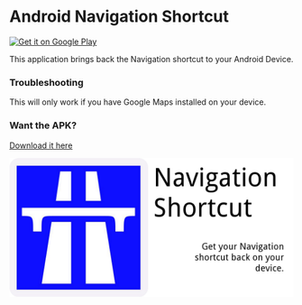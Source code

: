 Android Navigation Shortcut
===========================

[![Get it on Google Play](https://developer.android.com/images/brand/en_generic_rgb_wo_60.png)](https://play.google.com/store/apps/details?id=com.ret.shortcut.navigation)

This application brings back the Navigation shortcut to your Android Device.

### Troubleshooting

This will only work if you have Google Maps installed on your device.

### Want the APK?

[Download it here](build-assets/Navigation.apk)

![Navigation](build-assets/1024x500.png)